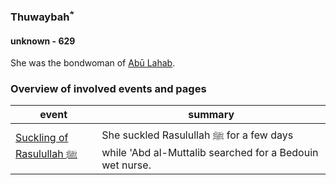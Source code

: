 ### Thuwaybahؓ
#### unknown - 629

She was the bondwoman of [Abū Lahab](0549_abu_lahab).

### Overview of involved events and pages

event | summary
-|-
[Suckling of Rasulullah ﷺ](../events/570_Birth_to_prophethood) | She suckled Rasulullah ﷺ for a few days while 'Abd al-Muttalib searched for a Bedouin wet nurse.
